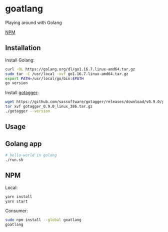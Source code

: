 # goatlang

Playing around with Golang

[NPM](https://www.npmjs.com/package/goatlang)

## Installation

Install Golang:

```sh
curl -OL https://golang.org/dl/go1.16.7.linux-amd64.tar.gz
sudo tar -C /usr/local -xvf go1.16.7.linux-amd64.tar.gz
export PATH=/usr/local/go/bin:$PATH
go version
```

Install [gotagger](https://github.com/sassoftware/gotagger):

```sh
wget https://github.com/sassoftware/gotagger/releases/download/v0.9.0/gotagger_0.9.0_linux_386.tar.gz
tar xvf gotagger_0.9.0_linux_386.tar.gz
./gotagger --version
```

## Usage

## Golang app

```sh
# hello-world in golang
./run.sh
```

## NPM

Local:
```sh
yarn install
yarn start
```

Consumer:
```sh
sudo npm install --global goatlang
goatlang
```

